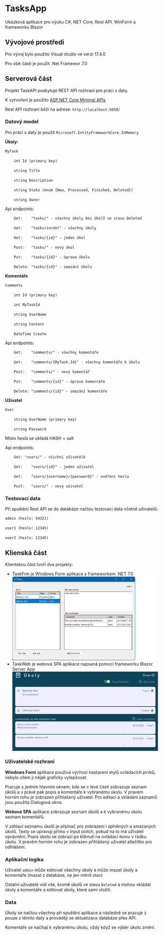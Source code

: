 # TasksApp

Ukázková aplikace pro výuku C#, NET Core, Rest API, WinForm a frameworku Blazor

## Vývojové prostředí

Pro vývoj bylo použito Visual studio ve verzi 17.4.0

Pro obě části je použit .Net Framewor 7.0

## Serverová část

Projekt TaskAPI poskytuje REST API rozhraní pro práci s daty.

K vytvoření je použito [ASP.NET Core Minimal APIs](https://learn.microsoft.com/en-us/aspnet/core/fundamentals/minimal-apis?view=aspnetcore-7.0)

Rest API rozhraní běží na adrese: `http://localhost:5050/`

### Datový model

Pro práci s daty je použit `Microsoft.EntityFrameworkCore.InMemory`

**Úkoly:**

```
MyTask

    int Id (primary key)

    string Title

    string Description

    string State (enum {New, Processed, Finished, Deleted})

    string Owner
```

Api endpoints:

```
    Get:	"tasks/" - všechny úkoly bez úkolů ve stavu Deleted

    Get:	"tasks/incdel" - všechny úkoly

    Get:	"tasks/{id}" - jeden úkol

    Post:	"tasks/" - nový úkol

    Put:	"tasks/{id}" - úprava úkolu

    Delete:	"tasks/{id}" - smazání úkolu
```

**Komentáře**

```
Comments

    int Id (primary key)

    int MyTaskId

    string UserName

    string Content

    DateTime Create
```

Api endpoints:

```
    Get:    "comments/" - všechny komentáře

    Get:	"comments/{MyTask.Id}" - všechny komentáře k úkolu

    Post:	"comments/" - nový komentář

    Put:	"comments/{id}" - úprava komentáře

    Delete:	"comments/{id}" - smazání komentáře
```

**Uživatel**

```
User

    string UserName (primary key)

    string Password
```

Místo hesla se ukládá HASH + salt

Api endpoints:

```
    Get: "users/" - všichni uživatelé

    Get:	"users/{id}" - jeden uživatel

    Get:	"users/{username}/{password}" - ověření hesla

    Post:	"users/" - nový uživatel
```

### Testovací data

Při spuštění Rest API se do databáze načtou testovací data včetně uživatelů:

```
admin (heslo: 54321)

user1 (heslo: 12345)

user2 (heslo: 12345)
```

## Klienská část

Klientskou část tvoří dva projekty:
- TaskFrm je Windows Form aplikace s frameworkem .NET 7.0
    ![TaskFrm](./FormClient.png)
- TaskWeb je webová SPA aplikace napsaná pomocí frameworku Blazor Server App
    ![TaskWeb](./WebClient.png)

### Uživatelské rozhraní

**Windows Form** aplikace používá výchozí nastavení stylů ovládacích prvků, nebylo cílem ji nějak graficky vylepšovat.

Pracuje s jedním hlavním oknem, kde se v levé části zobrazuje seznam úkolů a v právé pak popis a komentáře k vybranému úkolu.
V pravém horním rohu je zobrazen přihlášený uživatel. Pro editaci a vkládání záznamů jsou použita Dialogová okna.

**Webová SPA** aplikace zobrazuje seznam úkolů a k vybranému úkolu seznam komentářů. 

V záhlaví seznamu úkolů je přpínač pro zobrazení i splněných a smazaných úkolů.
Texty se upravují přímo v input polích, pokud na to má uživatel oprávnění. Popis úkolu se zobrazí po kliknutí na ovládací ikonu v řádku úkolu. V pravém horním rohu je zobrazen přihlášený uživatel  atlačítko pro odhlášení.

### Aplikační logika

Uživatel `admin` může editovat všechny úkoly a může mazat úkoly a komentáře (mazat z databáze, ne jen měnit stav)

Ostatní uživatelé vídí vše, kromě úkolů ve stavu `Deleted` a mohou vkládat úkoly a komentáře a editovat úkoly, které sami vložili.

### Data

Úkoly se načtou všechny při spuštění aplikace a následně se pracuje z pouze s těmito daty a provádějí se aktualizace databáze přes API.

Komentáře se načítají k vybranému úkolu, vždy když se výběr úkolu změní. 
